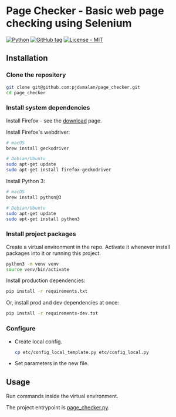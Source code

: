 
# Page Checker - Basic web page checking using Selenium

[![Python](https://img.shields.io/badge/Python-3-blue?logo=python&logoColor=white)](https://python.org)
[![GitHub tag](https://img.shields.io/github/tag/pjdvmalan/page_checker?include_prereleases=&sort=semver)](https://github.com/pjdvmalan/page_checker/releases/)
[![License - MIT](https://img.shields.io/badge/License-MIT-blue)](#license)

## Installation

### Clone the repository

```sh
git clone git@github.com:pjdvmalan/page_checker.git
cd page_checker
```

### Install system dependencies

Install Firefox - see the [download](https://www.mozilla.org/en-US/firefox/new/) page.

Install Firefox's webdriver:

```sh
# macOS
brew install geckodriver

# Debian/Ubuntu
sudo apt-get update
sudo apt-get install firefox-geckodriver
```

Install Python 3:

```sh
# macOS
brew install python@3

# Debian/Ubuntu
sudo apt-get update
sudo apt-get install python3
```

### Install project packages

Create a virtual environment in the repo. Activate it whenever install packages into it or running this project.

```sh
python3 -m venv venv
source venv/bin/activate
```

Install production dependencies:

```sh
pip install -r requirements.txt
```

Or, install prod and dev dependencies at once:

```sh
pip install -r requirements-dev.txt
```

### Configure

- Create local config.

    ```sh
    cp etc/config_local_template.py etc/config_local.py
    ```

- Set parameters in the new file.

## Usage

Run commands inside the virtual environment.

The project entrypoint is [page_checker.py](/page_checker.py).
